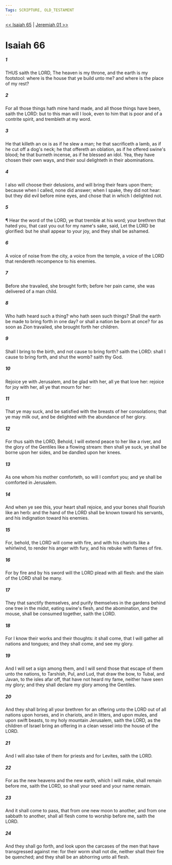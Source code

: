 ```yaml
---
Tags: SCRIPTURE, OLD_TESTAMENT
---
```


[<< Isaiah 65](OLD_TESTAMENT/23_Isaiah/Isaiah_65.md) | [Jeremiah 01 >>](OLD_TESTAMENT/24_Jeremiah/Jeremiah_01.md)

# Isaiah 66

##### 1
 THUS saith the LORD, The heaven is my throne, and the earth is my footstool: where is the house that ye build unto me?  and where is the place of my rest?
##### 2
 For all those things hath mine hand made, and all those things have been, saith the LORD: but to this man will I look, even to him that is poor and of a contrite spirit, and trembleth at my word.
##### 3
 He that killeth an ox is as if he slew a man; he that sacrificeth a lamb, as if he cut off a dog's neck; he that offereth an oblation, as if he offered swine's blood; he that burneth incense, as if he blessed an idol.  Yea, they have chosen their own ways, and their soul delighteth in their abominations.
##### 4
 I also will choose their delusions, and will bring their fears upon them; because when I called, none did answer; when I spake, they did not hear: but they did evil before mine eyes, and chose that in which I delighted not.
##### 5
 ¶ Hear the word of the LORD, ye that tremble at his word; your brethren that hated you, that cast you out for my name's sake, said, Let the LORD be glorified: but he shall appear to your joy, and they shall be ashamed.
##### 6
 A voice of noise from the city, a voice from the temple, a voice of the LORD that rendereth recompence to his enemies.
##### 7
 Before she travailed, she brought forth; before her pain came, she was delivered of a man child.
##### 8
 Who hath heard such a thing?  who hath seen such things?  Shall the earth be made to bring forth in one day?  or shall a nation be born at once?  for as soon as Zion travailed, she brought forth her children.
##### 9
 Shall I bring to the birth, and not cause to bring forth?  saith the LORD: shall I cause to bring forth, and shut the womb?  saith thy God.
##### 10
 Rejoice ye with Jerusalem, and be glad with her, all ye that love her: rejoice for joy with her, all ye that mourn for her:
##### 11
 That ye may suck, and be satisfied with the breasts of her consolations; that ye may milk out, and be delighted with the abundance of her glory.
##### 12
 For thus saith the LORD, Behold, I will extend peace to her like a river, and the glory of the Gentiles like a flowing stream: then shall ye suck, ye shall be borne upon her sides, and be dandled upon her knees.
##### 13
 As one whom his mother comforteth, so will I comfort you; and ye shall be comforted in Jerusalem.
##### 14
 And when ye see this, your heart shall rejoice, and your bones shall flourish like an herb: and the hand of the LORD shall be known toward his servants, and his indignation toward his enemies.
##### 15
 For, behold, the LORD will come with fire, and with his chariots like a whirlwind, to render his anger with fury, and his rebuke with flames of fire.
##### 16
 For by fire and by his sword will the LORD plead with all flesh: and the slain of the LORD shall be many.
##### 17
 They that sanctify themselves, and purify themselves in the gardens behind one tree in the midst, eating swine's flesh, and the abomination, and the mouse, shall be consumed together, saith the LORD.
##### 18
 For I know their works and their thoughts: it shall come, that I will gather all nations and tongues; and they shall come, and see my glory.
##### 19
 And I will set a sign among them, and I will send those that escape of them unto the nations, to Tarshish, Pul, and Lud, that draw the bow, to Tubal, and Javan, to the isles afar off, that have not heard my fame, neither have seen my glory; and they shall declare my glory among the Gentiles.
##### 20
 And they shall bring all your brethren for an offering unto the LORD out of all nations upon horses, and in chariots, and in litters, and upon mules, and upon swift beasts, to my holy mountain Jerusalem, saith the LORD, as the children of Israel bring an offering in a clean vessel into the house of the LORD.
##### 21
 And I will also take of them for priests and for Levites, saith the LORD.
##### 22
 For as the new heavens and the new earth, which I will make, shall remain before me, saith the LORD, so shall your seed and your name remain.
##### 23
 And it shall come to pass, that from one new moon to another, and from one sabbath to another, shall all flesh come to worship before me, saith the LORD.
##### 24
 And they shall go forth, and look upon the carcases of the men that have transgressed against me: for their worm shall not die, neither shall their fire be quenched; and they shall be an abhorring unto all flesh.

